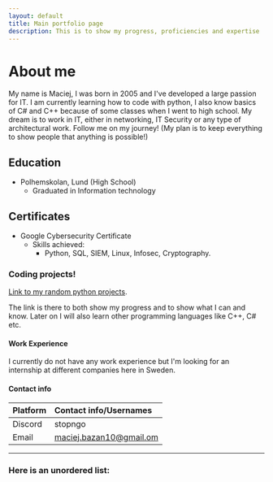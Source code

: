 ```yaml
---
layout: default
title: Main portfolio page
description: This is to show my progress, proficiencies and expertise
---
```



# About me

My name is Maciej, I was born in 2005 and I've developed a large passion for IT. I am currently learning how to code with python, I also know basics of C# and C++ because of some classes when I went to high school. My dream is to work in IT, either in networking, IT Security or any type of architectural work. Follow me on my journey! (My plan is to keep everything to show people that anything is possible!)

## Education

- Polhemskolan, Lund (High School)
  - Graduated in Information technology

## Certificates

- Google Cybersecurity Certificate
  - Skills achieved:
    - Python, SQL, SIEM, Linux, Infosec, Cryptography.

### Coding projects!

[Link to my random python projects](./python.md).

The link is there to both show my progress and to show what I can and know. Later on I will also learn other programming languages like C++, C# etc.

#### Work Experience

I currently do not have any work experience but I'm looking for an internship at different companies here in Sweden. 

#### Contact info

| Platform     | Contact info/Usernames    | 
|:-------------|:--------------------------|
| Discord      | stopngo                   |
| Email        | maciej.bazan10@gmail.om   |


* * *

### Here is an unordered list:
